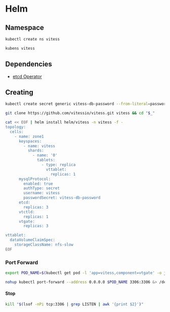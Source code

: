 # Helm

## Namespace

```sh
kubectl create ns vitess
```

```sh
kubens vitess
```

## Dependencies

- [etcd Operator](https://github.com/coreos/etcd-operator)

## Creating

```sh
kubectl create secret generic vitess-db-password --from-literal=password='vitess123'
```

```sh
git clone https://github.com/vitessio/vitess.git vitess && cd "$_"
```

```sh
cat << EOF | helm install helm/vitess -n vitess -f -
topology:
  cells:
    - name: zone1
      keyspaces:
        - name: vitess
          shards:
            - name: '0'
              tablets:
                - type: replica
                  vttablet:
                    replicas: 1
      mysqlProtocol:
        enabled: true
        authType: secret
        username: vitess
        passwordSecret: vitess-db-password
      etcd:
        replicas: 3
      vtctld:
        replicas: 1
      vtgate:
        replicas: 3

vttablet:
  dataVolumeClaimSpec:
    storageClassName: nfs-slow
EOF
```

### Port Forward

```sh
export POD_NAME=$(kubectl get pod -l 'app=vitess,component=vtgate' -o jsonpath='{.items[0].metadata.name}')
```

```sh
nohup kubectl port-forward --address 0.0.0.0 $POD_NAME 3306:3306 &> /dev/null &
```

#### Stop

```sh
kill "$(lsof -nPi tcp:3306 | grep LISTEN | awk '{print $2}')"
```
